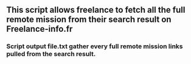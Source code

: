 ## This script allows freelance to fetch all the full remote mission from their search result on Freelance-info.fr

### Script output file.txt gather every full remote mission links pulled from the search result.
